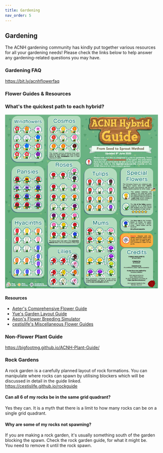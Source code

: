 ```yaml
---
title: Gardening
nav_order: 5
---
```


## Gardening
The ACNH gardening community has kindly put together various resources for all your gardening needs! Please check the links below to help answer any gardening-related questions you may have.

### Gardening FAQ
https://bit.ly/acnhflowerfaq 

### Flower Guides & Resources
### What's the quickest path to each hybrid?
![Breeding Guide](/assets/breeding.png)  

#### Resources
* [Aeter's Comprehensive Flower Guide](https://aiterusawato.github.io/satogu/acnh/flowers)
* [Yue's Garden Layout Guide](https://yuexr.github.io/acnh/garden_layouts)
* [Aeon's Flower Breeding Simulator](https://gardenscience.ac/)
* [cestislife's Miscellaneous Flower Guides](https://cestislife.github.io/flower_guides)

### Non-Flower Plant Guide
https://bigfootmg.github.io/ACNH-Plant-Guide/

### Rock Gardens
A rock garden is a carefully planned layout of rock formations. You can manipulate where rocks can spawn by utilising blockers which will be discussed in detail in the guide linked.   
https://cestislife.github.io/rockguide

#### Can all 6 of my rocks be in the same grid quadrant?
Yes they can. It is a myth that there is a limit to how many rocks can be on a single grid quadrant.

#### Why are some of my rocks not spawning?
If you are making a rock garden, it's usually something south of the garden blocking the spawn. Check the rock garden guide, for what it might be.  
You need to remove it until the rock spawn.  

